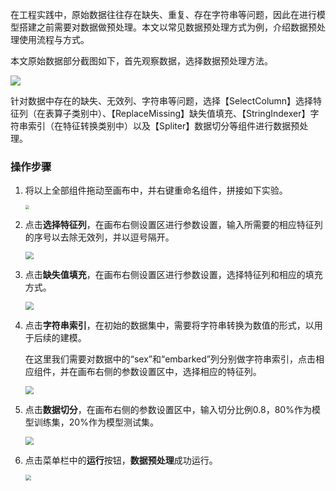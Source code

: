 
在工程实践中，原始数据往往存在缺失、重复、存在字符串等问题，因此在进行模型搭建之前需要对数据做预处理。本文以常见数据预处理方式为例，介绍数据预处理使用流程与方式。

   本文原始数据部分截图如下，首先观察数据，选择数据预处理方法。


   ![](https://main.qcloudimg.com/raw/50bebf86bf3b351f71221ce2fa247d93.png)

  针对数据中存在的缺失、无效列、字符串等问题，选择【SelectColumn】选择特征列（在表算子类别中）、【ReplaceMissing】缺失值填充、【StringIndexer】字符串索引（在特征转换类别中）以及【Spliter】数据切分等组件进行数据预处理。

### 操作步骤

1. 将以上全部组件拖动至画布中，并右键重命名组件，拼接如下实验。

   <img src="https://main.qcloudimg.com/raw/f100d6543aa231bb5da62b50a7b41366.png" style="zoom:40%">

2. 点击**选择特征列**，在画布右侧设置区进行参数设置，输入所需要的相应特征列的序号以去除无效列，并以逗号隔开。

   <img src="https://main.qcloudimg.com/raw/4429ade4a6843ebb34ca4286958b0039.png" style="zoom:80%">
   
3. 点击**缺失值填充**，在画布右侧设置区进行参数设置，选择特征列和相应的填充方式。

   <img src="https://main.qcloudimg.com/raw/40399f8f56088e9a968fc4cb268ecaa5.png" style="zoom:80%">
   
4. 点击**字符串索引**，在初始的数据集中，需要将字符串转换为数值的形式，以用于后续的建模。 

   在这里我们需要对数据中的“sex”和“embarked”列分别做字符串索引，点击相应组件，并在画布右侧的参数设置区中，选择相应的特征列。    

   <img src="https://main.qcloudimg.com/raw/b2d22cb9ed2ef0bc0be498808315bb19.png" style="zoom:80%">

5. 点击**数据切分**，在画布右侧的参数设置区中，输入切分比例0.8，80%作为模型训练集，20%作为模型测试集。
  
   <img src="https://main.qcloudimg.com/raw/743ecbe48bea6e31b91b8ee29a643680.png" style="zoom:80%">
   
6. 点击菜单栏中的**运行**按钮，**数据预处理**成功运行。
  
   <img src="https://main.qcloudimg.com/raw/4282b404767526d677f9968e8676d939.png" style="zoom:60%">   


